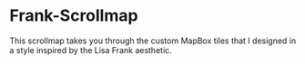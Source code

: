 # Frank-Scrollmap
 This scrollmap takes you through the custom MapBox tiles that I designed in a style inspired by the Lisa Frank aesthetic.
